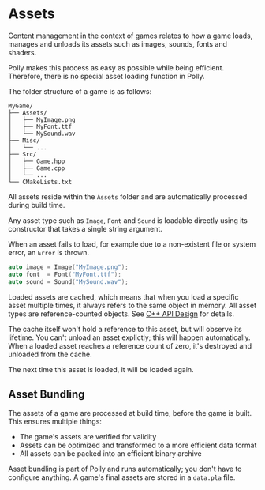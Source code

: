 # Assets

Content management in the context of games relates to how a game loads, manages and unloads its assets such as images, sounds, fonts and shaders.

Polly makes this process as easy as possible while being efficient. Therefore, there is no special asset loading function in Polly.

The folder structure of a game is as follows:

```
MyGame/
├── Assets/
│   ├── MyImage.png
│   ├── MyFont.ttf
│   └── MySound.wav
├── Misc/
│   └── ...
├── Src/
│   ├── Game.hpp
│   ├── Game.cpp
│   └── ...
└── CMakeLists.txt
```

All assets reside within the `Assets` folder and are automatically processed during build time.

Any asset type such as `Image`, `Font` and `Sound` is loadable directly using its constructor that takes a single string argument.

When an asset fails to load, for example due to a non-existent file or system error, an `Error` is thrown.

```cpp
auto image = Image("MyImage.png");
auto font  = Font("MyFont.ttf");
auto sound = Sound("MySound.wav");
```

Loaded assets are cached, which means that when you load a specific asset multiple times,
it always refers to the same object in memory. All asset types are reference-counted objects.
See [C++ API Design](/cpp) for details.

The cache itself won't hold a reference to this asset, but will observe its lifetime. You can't unload an asset explictly; this will happen automatically. When a loaded asset reaches a reference count of zero, it's destroyed and unloaded from the cache.

The next time this asset is loaded, it will be loaded again.

## Asset Bundling

The assets of a game are processed at build time, before the game is built. This ensures multiple things:

- The game's assets are verified for validity
- Assets can be optimized and transformed to a more efficient data format
- All assets can be packed into an efficient binary archive

Asset bundling is part of Polly and runs automatically; you don't have to configure anything. A game's final assets are stored in a `data.pla` file.

